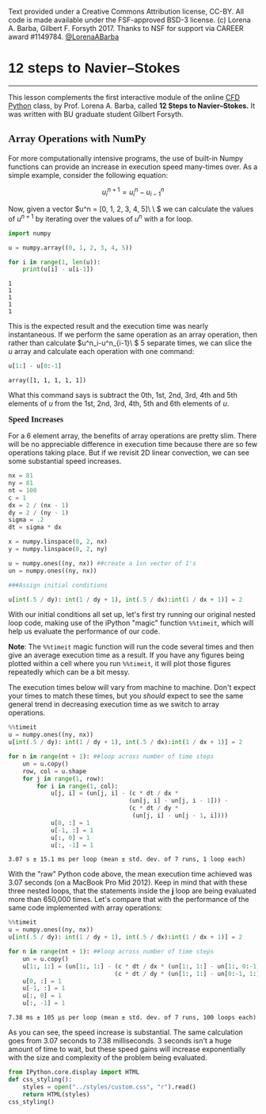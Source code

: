 Text provided under a Creative Commons Attribution license, CC-BY.  All code is made available under the FSF-approved BSD-3 license.  (c) Lorena A. Barba, Gilbert F. Forsyth 2017. Thanks to NSF for support via CAREER award #1149784.
[@LorenaABarba](https://twitter.com/LorenaABarba)

12 steps to Navier–Stokes
=====
***

This lesson complements the first interactive module of the online [CFD Python](https://github.com/barbagroup/CFDPython) class, by Prof. Lorena A. Barba, called **12 Steps to Navier–Stokes.** It was written with BU graduate student Gilbert Forsyth.

Array Operations with NumPy
----------------

For more computationally intensive programs, the use of built-in Numpy functions can provide an  increase in execution speed many-times over.  As a simple example, consider the following equation:

$$u^{n+1}_i = u^n_i-u^n_{i-1}$$

Now, given a vector $u^n = [0, 1, 2, 3, 4, 5]\ \ $   we can calculate the values of $u^{n+1}$ by iterating over the values of $u^n$ with a for loop.  


```python
import numpy
```


```python
u = numpy.array((0, 1, 2, 3, 4, 5))

for i in range(1, len(u)):
    print(u[i] - u[i-1])
```

    1
    1
    1
    1
    1


This is the expected result and the execution time was nearly instantaneous.  If we perform the same operation as an array operation, then rather than calculate $u^n_i-u^n_{i-1}\ $ 5 separate times, we can slice the $u$ array and calculate each operation with one command:


```python
u[1:] - u[0:-1]
```




    array([1, 1, 1, 1, 1])



What this command says is subtract the 0th, 1st, 2nd, 3rd, 4th and 5th elements of $u$ from the 1st, 2nd, 3rd, 4th, 5th and 6th elements of $u$.  

### Speed Increases

For a 6 element array, the benefits of array operations are pretty slim.  There will be no appreciable difference in execution time because there are so few operations taking place.  But if we revisit 2D linear convection, we can see some substantial speed increases.  



```python
nx = 81
ny = 81
nt = 100
c = 1
dx = 2 / (nx - 1)
dy = 2 / (ny - 1)
sigma = .2
dt = sigma * dx

x = numpy.linspace(0, 2, nx)
y = numpy.linspace(0, 2, ny)

u = numpy.ones((ny, nx)) ##create a 1xn vector of 1's
un = numpy.ones((ny, nx)) 

###Assign initial conditions

u[int(.5 / dy): int(1 / dy + 1), int(.5 / dx):int(1 / dx + 1)] = 2
```

With our initial conditions all set up, let's first try running our original nested loop code, making use of the iPython "magic" function `%%timeit`, which will help us evaluate the performance of our code. 

**Note**: The `%%timeit` magic function will run the code several times and then give an average execution time as a result.  If you have any figures being plotted within a cell where you run `%%timeit`, it will plot those figures repeatedly which can be a bit messy. 

The execution times below will vary from machine to machine.  Don't expect your times to match these times, but you _should_ expect to see the same general trend in decreasing execution time as we switch to array operations.


```python
%%timeit
u = numpy.ones((ny, nx))
u[int(.5 / dy): int(1 / dy + 1), int(.5 / dx):int(1 / dx + 1)] = 2

for n in range(nt + 1): ##loop across number of time steps
    un = u.copy()
    row, col = u.shape
    for j in range(1, row):
        for i in range(1, col):
            u[j, i] = (un[j, i] - (c * dt / dx * 
                                  (un[j, i] - un[j, i - 1])) - 
                                  (c * dt / dy * 
                                   (un[j, i] - un[j - 1, i])))
            u[0, :] = 1
            u[-1, :] = 1
            u[:, 0] = 1
            u[:, -1] = 1
```

    3.07 s ± 15.1 ms per loop (mean ± std. dev. of 7 runs, 1 loop each)


With the "raw" Python code above, the mean execution time achieved was 3.07 seconds (on a MacBook Pro Mid 2012).  Keep in mind that with these three nested loops, that the statements inside the **j** loop are being evaluated more than 650,000 times.   Let's compare that with the performance of the same code implemented with array operations:


```python
%%timeit
u = numpy.ones((ny, nx))
u[int(.5 / dy): int(1 / dy + 1), int(.5 / dx):int(1 / dx + 1)] = 2

for n in range(nt + 1): ##loop across number of time steps
    un = u.copy()
    u[1:, 1:] = (un[1:, 1:] - (c * dt / dx * (un[1:, 1:] - un[1:, 0:-1])) -
                              (c * dt / dy * (un[1:, 1:] - un[0:-1, 1:])))
    u[0, :] = 1
    u[-1, :] = 1
    u[:, 0] = 1
    u[:, -1] = 1
```

    7.38 ms ± 105 µs per loop (mean ± std. dev. of 7 runs, 100 loops each)


As you can see, the speed increase is substantial.  The same calculation goes from 3.07 seconds to 7.38 milliseconds.  3 seconds isn't a huge amount of time to wait, but these speed gains will increase exponentially with the size and complexity of the problem being evaluated.  


```python
from IPython.core.display import HTML
def css_styling():
    styles = open("../styles/custom.css", "r").read()
    return HTML(styles)
css_styling()
```




<link href='http://fonts.googleapis.com/css?family=Fenix' rel='stylesheet' type='text/css'>
<link href='http://fonts.googleapis.com/css?family=Alegreya+Sans:100,300,400,500,700,800,900,100italic,300italic,400italic,500italic,700italic,800italic,900italic' rel='stylesheet' type='text/css'>
<link href='http://fonts.googleapis.com/css?family=Source+Code+Pro:300,400' rel='stylesheet' type='text/css'>
<style>
    @font-face {
        font-family: "Computer Modern";
        src: url('http://mirrors.ctan.org/fonts/cm-unicode/fonts/otf/cmunss.otf');
    }
    div.cell{
        width:800px;
        margin-left:16% !important;
        margin-right:auto;
    }
    h1 {
        font-family: 'Alegreya Sans', sans-serif;
    }
    h2 {
        font-family: 'Fenix', serif;
    }
    h3{
		font-family: 'Fenix', serif;
        margin-top:12px;
        margin-bottom: 3px;
       }
	h4{
		font-family: 'Fenix', serif;
       }
    h5 {
        font-family: 'Alegreya Sans', sans-serif;
    }	   
    div.text_cell_render{
        font-family: 'Alegreya Sans',Computer Modern, "Helvetica Neue", Arial, Helvetica, Geneva, sans-serif;
        line-height: 135%;
        font-size: 120%;
        width:600px;
        margin-left:auto;
        margin-right:auto;
    }
    .CodeMirror{
            font-family: "Source Code Pro";
			font-size: 90%;
    }
/*    .prompt{
        display: None;
    }*/
    .text_cell_render h1 {
        font-weight: 200;
        font-size: 50pt;
		line-height: 100%;
        color:#CD2305;
        margin-bottom: 0.5em;
        margin-top: 0.5em;
        display: block;
    }	
    .text_cell_render h5 {
        font-weight: 300;
        font-size: 16pt;
        color: #CD2305;
        font-style: italic;
        margin-bottom: .5em;
        margin-top: 0.5em;
        display: block;
    }

    .warning{
        color: rgb( 240, 20, 20 )
        }  
</style>
<script>
    MathJax.Hub.Config({
                        TeX: {
                           extensions: ["AMSmath.js"]
                           },
                tex2jax: {
                    inlineMath: [ ['$','$'], ["\\(","\\)"] ],
                    displayMath: [ ['$$','$$'], ["\\[","\\]"] ]
                },
                displayAlign: 'center', // Change this to 'center' to center equations.
                "HTML-CSS": {
                    styles: {'.MathJax_Display': {"margin": 4}}
                }
        });
</script>



